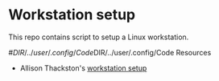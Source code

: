 # Workstation setup
This repo contains script to setup a Linux workstation.

#$DIR/../user/.config/Code$DIR/../user/.config/Code Resources
- Allison Thackston's [workstation setup](https://github.com/athackst/workstation_setup/)

